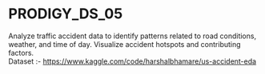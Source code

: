# PRODIGY_DS_05

Analyze traffic accident data to identify patterns related to road conditions, weather, and time of day. Visualize accident hotspots and contributing factors.
<br>Dataset :- https://www.kaggle.com/code/harshalbhamare/us-accident-eda

